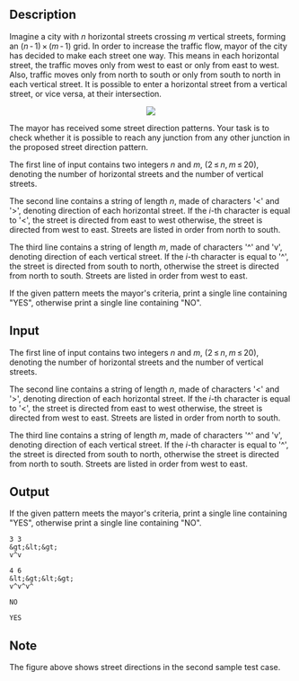 ## Description

<div><p>Imagine a city with <span class="tex-span"><i>n</i></span> horizontal streets crossing <span class="tex-span"><i>m</i></span> vertical streets, forming an <span class="tex-span">(<i>n</i> - 1) × (<i>m</i> - 1)</span> grid. In order to increase the traffic flow, mayor of the city has decided to make each street one way. This means in each horizontal street, the traffic moves only from west to east or only from east to west. Also, traffic moves only from north to south or only from south to north in each vertical street. It is possible to enter a horizontal street from a vertical street, or vice versa, at their intersection.</p><center> <img class="tex-graphics" src="file://hzBl7jbM.png" style="max-width: 100.0%;max-height: 100.0%;"> </center><p>The mayor has received some street direction patterns. Your task is to check whether it is possible to reach any junction from any other junction in the proposed street direction pattern.</p></div><div class="input-specification"><p>The first line of input contains two integers <span class="tex-span"><i>n</i></span> and <span class="tex-span"><i>m</i></span>, (<span class="tex-span">2 ≤ <i>n</i>, <i>m</i> ≤ 20</span>), denoting the number of horizontal streets and the number of vertical streets.</p><p>The second line contains a string of length <span class="tex-span"><i>n</i></span>, made of characters '<span class="tex-font-style-tt">&lt;</span>' and '<span class="tex-font-style-tt">&gt;</span>', denoting direction of each horizontal street. If the <span class="tex-span"><i>i</i></span>-th character is equal to '<span class="tex-font-style-tt">&lt;</span>', the street is directed from east to west otherwise, the street is directed from west to east. Streets are listed in order from north to south.</p><p>The third line contains a string of length <span class="tex-span"><i>m</i></span>, made of characters '<span class="tex-font-style-tt">^</span>' and '<span class="tex-font-style-tt">v</span>', denoting direction of each vertical street. If the <span class="tex-span"><i>i</i></span>-th character is equal to '<span class="tex-font-style-tt">^</span>', the street is directed from south to north, otherwise the street is directed from north to south. Streets are listed in order from west to east.</p></div><div class="output-specification"><p>If the given pattern meets the mayor's criteria, print a single line containing "<span class="tex-font-style-tt">YES</span>", otherwise print a single line containing "<span class="tex-font-style-tt">NO</span>".</p></div>

## Input

<p>The first line of input contains two integers <span class="tex-span"><i>n</i></span> and <span class="tex-span"><i>m</i></span>, (<span class="tex-span">2 ≤ <i>n</i>, <i>m</i> ≤ 20</span>), denoting the number of horizontal streets and the number of vertical streets.</p><p>The second line contains a string of length <span class="tex-span"><i>n</i></span>, made of characters '<span class="tex-font-style-tt">&lt;</span>' and '<span class="tex-font-style-tt">&gt;</span>', denoting direction of each horizontal street. If the <span class="tex-span"><i>i</i></span>-th character is equal to '<span class="tex-font-style-tt">&lt;</span>', the street is directed from east to west otherwise, the street is directed from west to east. Streets are listed in order from north to south.</p><p>The third line contains a string of length <span class="tex-span"><i>m</i></span>, made of characters '<span class="tex-font-style-tt">^</span>' and '<span class="tex-font-style-tt">v</span>', denoting direction of each vertical street. If the <span class="tex-span"><i>i</i></span>-th character is equal to '<span class="tex-font-style-tt">^</span>', the street is directed from south to north, otherwise the street is directed from north to south. Streets are listed in order from west to east.</p>

## Output

<p>If the given pattern meets the mayor's criteria, print a single line containing "<span class="tex-font-style-tt">YES</span>", otherwise print a single line containing "<span class="tex-font-style-tt">NO</span>".</p>





```input1
3 3
&gt;&lt;&gt;
v^v

```




```input2
4 6
&lt;&gt;&lt;&gt;
v^v^v^

```




```output1
NO

```




```output2
YES

```



## Note

<p>The figure above shows street directions in the second sample test case.</p>
